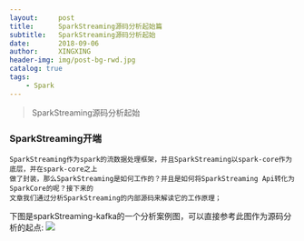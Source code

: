```yaml
---
layout:     post
title:      SparkStreaming源码分析起始篇
subtitle:   SparkStreaming源码分析起始
date:       2018-09-06
author:     XINGXING
header-img: img/post-bg-rwd.jpg
catalog: true
tags:
    - Spark
---
```


>
>SparkStreaming源码分析起始
> 

### SparkStreaming开端
    SparkStreaming作为spark的流数据处理框架，并且SparkStreaming以spark-core作为底层，并在spark-core之上
    做了封装，那么SparkStreaming是如何工作的？并且是如何将SparkStreaming Api转化为SparkCore的呢？接下来的
    文章我们通过分析SparkStreaming的内部源码来解读它的工作原理；
    
下图是sparkStreaming-kafka的一个分析案例图，可以直接参考此图作为源码分析的起点:
![](https://ws3.sinaimg.cn/large/006tNbRwly1fw2xhlzdzej31kw0kd0w1.jpg)
    
